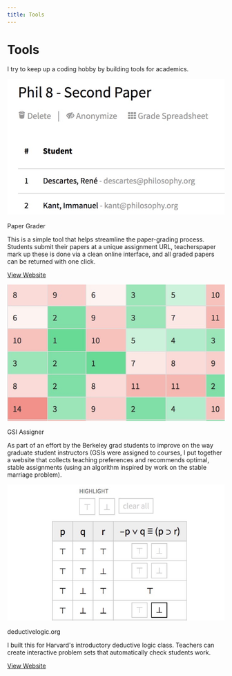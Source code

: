 ```yaml
---
title: Tools
---
```


<h1>Tools</h1>

<p class="page-description">I try to keep up a coding hobby by building tools for academics.</p>

<div class="row mb-3">
  <div class="col-12 col-md-4 push-md-8 text-center">
    <img src="assets/images/papergrader.jpg" class="rounded img-fluid tools-img mt-md-0 mb-md-0 mt-4 mb-4">
  </div>
  <div class="col-12, col-md-8 pull-md-4">
    <p class="item-title">Paper Grader</p>
    <p> This is a simple tool that helps streamline the paper-grading process. Students submit their papers at a unique assignment URL, teacherspaper mark up these is done via a clean online interface, and all graded papers can be returned with one click.</p>
    <p class="little-links"><a href="http://papergrader.org">View Website</a></p>
  </div>
</div>

<div class="row mb-3">
  <div class="col-12 col-md-4 push-md-8 text-center">
    <img src="assets/images/gsiassigner.jpg" class="rounded img-fluid tools-img mt-md-0 mb-md-0 mt-4 mb-4">
  </div>
  <div class="col-12, col-md-8 pull-md-4">
    <p class="item-title">GSI Assigner</p>
    <p>As part of an effort by the Berkeley grad students to improve on the way graduate student instructors (GSIs were assigned to courses, I put together a website that collects teaching preferences and recommends optimal, stable assignments (using an algorithm inspired by work on the stable marriage problem).</p>
    <!-- <p class="little-links"><a href="http://gsiassigner.herokuapp.com">View Website</a></p> -->
  </div>
</div>

<div class="row mb-3">
  <div class="col-12 col-md-4 push-md-8 text-center">
    <img src="assets/images/deductivelogic.jpg" class="rounded img-fluid tools-img mt-md-0 mb-md-0 mt-4 mb-4">
  </div>
  <div class="col-12, col-md-8 pull-md-4">
    <p class="item-title">deductivelogic.org</p>
    <p>I built this for Harvard's introductory deductive logic class. Teachers can create interactive problem sets that automatically check students work.</p>
    <p class="little-links"><a href="http://deductivelogic.org">View Website</a></p>
  </div>
</div>
